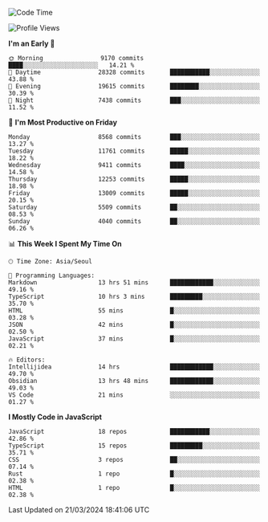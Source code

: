 <!--START_SECTION:waka-->
![Code Time](http://img.shields.io/badge/Code%20Time-5%2C809%20hrs%2023%20mins-blue)

![Profile Views](http://img.shields.io/badge/Profile%20Views-0-blue)

**I'm an Early 🐤** 

```text
🌞 Morning                9170 commits        ████░░░░░░░░░░░░░░░░░░░░░   14.21 % 
🌆 Daytime                28328 commits       ███████████░░░░░░░░░░░░░░   43.88 % 
🌃 Evening                19615 commits       ████████░░░░░░░░░░░░░░░░░   30.39 % 
🌙 Night                  7438 commits        ███░░░░░░░░░░░░░░░░░░░░░░   11.52 % 
```
📅 **I'm Most Productive on Friday** 

```text
Monday                   8568 commits        ███░░░░░░░░░░░░░░░░░░░░░░   13.27 % 
Tuesday                  11761 commits       █████░░░░░░░░░░░░░░░░░░░░   18.22 % 
Wednesday                9411 commits        ████░░░░░░░░░░░░░░░░░░░░░   14.58 % 
Thursday                 12253 commits       █████░░░░░░░░░░░░░░░░░░░░   18.98 % 
Friday                   13009 commits       █████░░░░░░░░░░░░░░░░░░░░   20.15 % 
Saturday                 5509 commits        ██░░░░░░░░░░░░░░░░░░░░░░░   08.53 % 
Sunday                   4040 commits        ██░░░░░░░░░░░░░░░░░░░░░░░   06.26 % 
```


📊 **This Week I Spent My Time On** 

```text
🕑︎ Time Zone: Asia/Seoul

💬 Programming Languages: 
Markdown                 13 hrs 51 mins      ████████████░░░░░░░░░░░░░   49.16 % 
TypeScript               10 hrs 3 mins       █████████░░░░░░░░░░░░░░░░   35.70 % 
HTML                     55 mins             █░░░░░░░░░░░░░░░░░░░░░░░░   03.28 % 
JSON                     42 mins             █░░░░░░░░░░░░░░░░░░░░░░░░   02.50 % 
JavaScript               37 mins             █░░░░░░░░░░░░░░░░░░░░░░░░   02.21 % 

🔥 Editors: 
Intellijidea             14 hrs              ████████████░░░░░░░░░░░░░   49.70 % 
Obsidian                 13 hrs 48 mins      ████████████░░░░░░░░░░░░░   49.03 % 
VS Code                  21 mins             ░░░░░░░░░░░░░░░░░░░░░░░░░   01.27 % 
```

**I Mostly Code in JavaScript** 

```text
JavaScript               18 repos            ███████████░░░░░░░░░░░░░░   42.86 % 
TypeScript               15 repos            █████████░░░░░░░░░░░░░░░░   35.71 % 
CSS                      3 repos             ██░░░░░░░░░░░░░░░░░░░░░░░   07.14 % 
Rust                     1 repo              █░░░░░░░░░░░░░░░░░░░░░░░░   02.38 % 
HTML                     1 repo              █░░░░░░░░░░░░░░░░░░░░░░░░   02.38 % 
```




 Last Updated on 21/03/2024 18:41:06 UTC
<!--END_SECTION:waka-->

